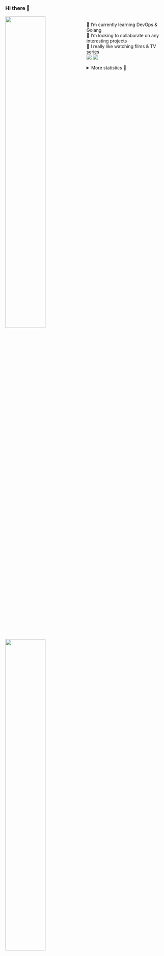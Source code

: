 ### Hi there 👋


[<img align="left" width="50%" src="https://github-readme-stats.vercel.app/api?username=rufusnufus&hide=issues&show_icons=true&count_private=true&theme=transparent&title_color=FF6F40&text_color=FBF9F8&icon_color=F48242&hide_border=true&hide_title=true#gh-dark-mode-only">](https://metrics.lecoq.io/rufusnufus#gh-dark-mode-only)
[<img align="left" width="50%" src="https://github-readme-stats.vercel.app/api?username=rufusnufus&hide=issues&show_icons=true&count_private=true&theme=transparent&title_color=FF6533&text_color=4D4644&icon_color=FF8038&hide_border=true&hide_title=true#gh-light-mode-only">](https://metrics.lecoq.io/rufusnufus#gh-light-mode-only)

<p>
  <br>
  🌱 I’m currently learning DevOps & Golang</br>
  👯 I’m looking to collaborate on any interesting projects</br>
  🎥 I really like watching films & TV series</br>
  <a href="https://linkedin.com/in/rufusnufus"><img src="https://img.shields.io/badge/linkedin-0077B5.svg?style=for-the-badge&logo=linkedin&logoColor=white"/></a>
  <a href="https://t.me/rufusnufus"><img src="https://img.shields.io/badge/-telegram-black?style=for-the-badge&color=blue&logo=telegram"/></a>
</p>

<p text-align="left">
<details>
  <summary>More statistics 👀</summary><br/>

<!--START_SECTION:waka-->
![Code Time](http://img.shields.io/badge/Code%20Time-765%20hrs%202%20mins-blue)

![Profile Views](http://img.shields.io/badge/Profile%20Views-0-blue)

**I'm an Early 🐤** 

```text
🌞 Morning                8323 commits        █████░░░░░░░░░░░░░░░░░░░░   21.82 % 
🌆 Daytime                21742 commits       ██████████████░░░░░░░░░░░   57.00 % 
🌃 Evening                7206 commits        █████░░░░░░░░░░░░░░░░░░░░   18.89 % 
🌙 Night                  875 commits         █░░░░░░░░░░░░░░░░░░░░░░░░   02.29 % 
```
📅 **I'm Most Productive on Wednesday** 

```text
Monday                   7225 commits        █████░░░░░░░░░░░░░░░░░░░░   18.94 % 
Tuesday                  6444 commits        ████░░░░░░░░░░░░░░░░░░░░░   16.89 % 
Wednesday                8760 commits        ██████░░░░░░░░░░░░░░░░░░░   22.96 % 
Thursday                 6990 commits        █████░░░░░░░░░░░░░░░░░░░░   18.32 % 
Friday                   6972 commits        █████░░░░░░░░░░░░░░░░░░░░   18.28 % 
Saturday                 1087 commits        █░░░░░░░░░░░░░░░░░░░░░░░░   02.85 % 
Sunday                   668 commits         ░░░░░░░░░░░░░░░░░░░░░░░░░   01.75 % 
```


📊 **This Week I Spent My Time On** 

```text
💬 Programming Languages: 
No Activity Tracked This Week

🔥 Editors: 
No Activity Tracked This Week
```

**I Mostly Code in Go** 

```text
Go                       22 repos            █████░░░░░░░░░░░░░░░░░░░░   19.30 % 
Python                   20 repos            ████░░░░░░░░░░░░░░░░░░░░░   17.54 % 
Smarty                   7 repos             ██░░░░░░░░░░░░░░░░░░░░░░░   06.14 % 
Shell                    5 repos             █░░░░░░░░░░░░░░░░░░░░░░░░   04.39 % 
Kotlin                   3 repos             █░░░░░░░░░░░░░░░░░░░░░░░░   02.63 % 
```




 Last Updated on 07/12/2024 01:23:47 UTC
<!--END_SECTION:waka-->

</details>
</p>

